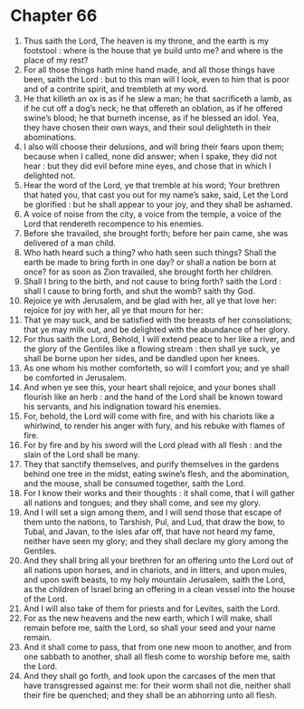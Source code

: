 # Chapter 66

1. Thus saith the Lord, The heaven is my throne, and the earth is my footstool : where is the house that ye build unto me? and where is the place of my rest?
2. For all those things hath mine hand made, and all those things have been, saith the Lord : but to this man will I look, even to him that is poor and of a contrite spirit, and trembleth at my word.
3. He that killeth an ox is as if he slew a man; he that sacrificeth a lamb, as if he cut off a dog’s neck; he that offereth an oblation, as if he offered swine’s blood; he that burneth incense, as if he blessed an idol. Yea, they have chosen their own ways, and their soul delighteth in their abominations.
4. I also will choose their delusions, and will bring their fears upon them; because when I called, none did answer; when I spake, they did not hear : but they did evil before mine eyes, and chose that in which I delighted not.
5. Hear the word of the Lord, ye that tremble at his word; Your brethren that hated you, that cast you out for my name’s sake, said, Let the Lord be glorified : but he shall appear to your joy, and they shall be ashamed.
6. A voice of noise from the city, a voice from the temple, a voice of the Lord that rendereth recompence to his enemies.
7. Before she travailed, she brought forth; before her pain came, she was delivered of a man child.
8. Who hath heard such a thing? who hath seen such things? Shall the earth be made to bring forth in one day? or shall a nation be born at once? for as soon as Zion travailed, she brought forth her children.
9. Shall I bring to the birth, and not cause to bring forth? saith the Lord : shall I cause to bring forth, and shut the womb? saith thy God.
10. Rejoice ye with Jerusalem, and be glad with her, all ye that love her: rejoice for joy with her, all ye that mourn for her:
11. That ye may suck, and be satisfied with the breasts of her consolations; that ye may milk out, and be delighted with the abundance of her glory.
12. For thus saith the Lord, Behold, I will extend peace to her like a river, and the glory of the Gentiles like a flowing stream : then shall ye suck, ye shall be borne upon her sides, and be dandled upon her knees.
13. As one whom his mother comforteth, so will I comfort you; and ye shall be comforted in Jerusalem.
14. And when ye see this, your heart shall rejoice, and your bones shall flourish like an herb : and the hand of the Lord shall be known toward his servants, and his indignation toward his enemies.
15. For, behold, the Lord will come with fire, and with his chariots like a whirlwind, to render his anger with fury, and his rebuke with flames of fire.
16. For by fire and by his sword will the Lord plead with all flesh : and the slain of the Lord shall be many.
17. They that sanctify themselves, and purify themselves in the gardens behind one tree in the midst, eating swine’s flesh, and the abomination, and the mouse, shall be consumed together, saith the Lord.
18. For I know their works and their thoughts : it shall come, that I will gather all nations and tongues; and they shall come, and see my glory.
19. And I will set a sign among them, and I will send those that escape of them unto the nations, to Tarshish, Pul, and Lud, that draw the bow, to Tubal, and Javan, to the isles afar off, that have not heard my fame, neither have seen my glory; and they shall declare my glory among the Gentiles.
20. And they shall bring all your brethren for an offering unto the Lord out of all nations upon horses, and in chariots, and in litters, and upon mules, and upon swift beasts, to my holy mountain Jerusalem, saith the Lord, as the children of Israel bring an offering in a clean vessel into the house of the Lord.
21. And I will also take of them for priests and for Levites, saith the Lord.
22. For as the new heavens and the new earth, which I will make, shall remain before me, saith the Lord, so shall your seed and your name remain.
23. And it shall come to pass, that from one new moon to another, and from one sabbath to another, shall all flesh come to worship before me, saith the Lord.
24. And they shall go forth, and look upon the carcases of the men that have transgressed against me: for their worm shall not die, neither shall their fire be quenched; and they shall be an abhorring unto all flesh.

